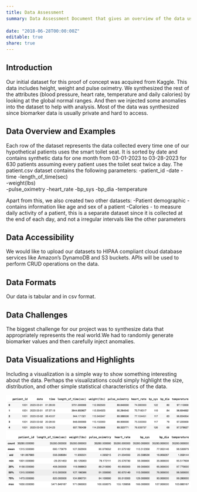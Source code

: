 ```yaml
---
title: Data Assessment
summary: Data Assessment Document that gives an overview of the data used for the project.

date: "2018-06-28T00:00:00Z"
editable: true
share: true
---
```


## Introduction

Our initial dataset for this proof of concept was acquired from Kaggle. This data includes height, weight and pulse oximetry. We synthesized the rest of the attributes (blood pressure, heart rate, temperature and daily calories) by looking at the global normal ranges. And then we injected some anomalies into the dataset to help with analysis. Most of the data was synthesized since biomarker data is usually private and hard to access. 

## Data Overview and Examples

Each row of the dataset represents the data collected every time one of our hypothetical patients uses the smart toilet seat. It is sorted by date and contains synthetic data for one month from 03-01-2023 to 03-28-2023 for 630 patients assuming every patient uses the toilet seat twice a day. The patient.csv dataset contains the following parameters:
-patient_id
-date
-time
-length_of_time(sec)	
-weight(lbs)	
-pulse_oximetry	
-heart_rate	
-bp_sys
-bp_dia	
-temperature

Apart from this, we also created two other datasets: 
-Patient demographic - contains information like age and sex of a patient
-Calories - to measure daily activity of a patient, this is a separate  dataset since it is collected at the end of each day, and not a irregular intervals like the other parameters


## Data Accessibility

We would like to upload our datasets to HIPAA compliant cloud database services like Amazon’s DynamoDB and S3 buckets. APIs will be used to perform CRUD operations on the data.

## Data Formats

Our data is tabular and in csv format.

## Data Challenges

The biggest challenge for our project was to synthesize data that appropriately represents the real world.We had to randomly generate biomarker values and then carefully inject anomalies.

## Data Visualizations and Highlights

Including a visualization is a simple way to show something interesting about the data.  Perhaps the visualizations could simply highlight the size, distribution, and other simple statistical characteristics of the data.


![A few entries and metrics in the dataframe for Patient 1001](assets/media/dataScreenshot.png)
